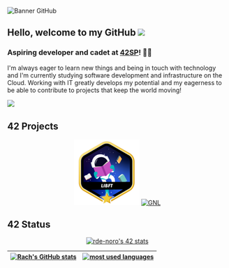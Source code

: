 ![Banner GitHub](https://user-images.githubusercontent.com/101841619/191389847-4c70799b-6467-439f-b5d1-0f00e227dd2c.png)

## Hello, welcome to my GitHub <img src="https://i.pinimg.com/originals/bd/40/66/bd406650e751e8bddd577d65ac55e5fc.gif" width="30px">
### Aspiring developer and cadet at [42SP](https://www.42sp.org.br/)! 👩‍💻
I'm always eager to learn new things and being in touch with technology and I'm currently studying software development and infrastructure on the Cloud. Working with IT greatly develops my potential and my eagerness to be able to contribute to projects that keep the world moving!

[![](https://img.shields.io/badge/LinkedIn-0077B5?style=for-the-badge&logo=linkedin&color=fe6e95&logoColor=white)](https://www.linkedin.com/in/raqueldenoronha/)


## 42 Projects
<div align="center">
  
  [![Libft](https://github.com/RenanHenrique90/RenanHenrique90/blob/main/42_badges/libftm.png)](https://github.com/rach-noronha/Libft_42)
  [![GNL](https://github.com/Rguilher/Rguilher/blob/main/42_badges/get_next_linem.png)](https://github.com/rach-noronha/Get_Next_Line_42)
  
</div>

## 42 Status
<div align="center">
<a href="https://github.com/JaeSeoKim/badge42"><img src="https://badge42.vercel.app/api/v2/cl9urvjf700200fk291m95mlf/stats?cursusId=21&coalitionId=piscine" alt="rde-noro's 42 stats" /></a>
</div>


| [![Rach's GitHub stats](https://github-readme-stats.vercel.app/api?username=rach-noronha&layout=compact&hide=contribs&hide_border=true&theme=panda)]([https://github.com/anuraghazra/github-readme-stats](https://github.com/rach-noronha?tab=repositories)) | [![most used languages](https://github-readme-stats.vercel.app/api/top-langs/?username=rach-noronha&layout=compact&hide_border=true&theme=panda)](https://github.com/rach-noronha?tab=repositories) |
|:-:|:-:|

<!--
**rach-noronha/rach-noronha** is a ✨ _special_ ✨ repository because its `README.md` (this file) appears on your GitHub profile.

Here are some ideas to get you started:

- 🔭 I’m currently working on ...
- 🌱 I’m currently learning ...
- 👯 I’m looking to collaborate on ...
- 🤔 I’m looking for help with ...
- 💬 Ask me about ...
- 📫 How to reach me: ...
- 😄 Pronouns: ...
- ⚡ Fun fact: ...
-->
